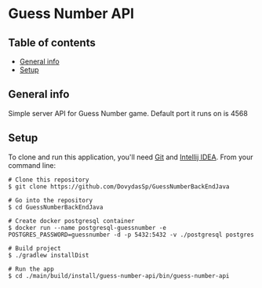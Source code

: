 # Guess Number API

## Table of contents
* [General info](#general-info)
* [Setup](#setup)

## General info
Simple server API for Guess Number game.
Default port it runs on is 4568
	
## Setup
To clone and run this application, you'll need [Git](https://git-scm.com) and [Intellij IDEA](https://www.jetbrains.com/help/idea/installation-guide.html#standalone). From your command line:

```
# Clone this repository
$ git clone https://github.com/DovydasSp/GuessNumberBackEndJava

# Go into the repository
$ cd GuessNumberBackEndJava

# Create docker postgresql container
$ docker run --name postgresql-guessnumber -e POSTGRES_PASSWORD=guessnumber -d -p 5432:5432 -v ./postgresql postgres

# Build project
$ ./gradlew installDist

# Run the app
$ cd ./main/build/install/guess-number-api/bin/guess-number-api
```
